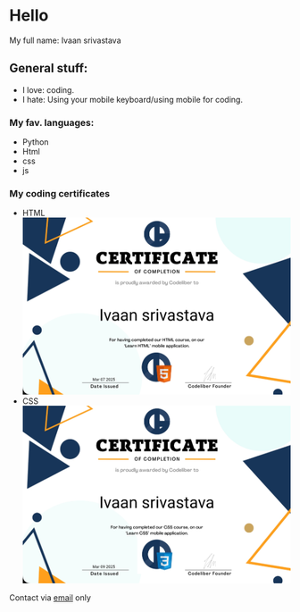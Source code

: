 # Hello
My full name: Ivaan srivastava
## General stuff:
- I love: coding.
- I hate: Using your mobile keyboard/using mobile for coding.
### My fav. languages:
- Python
- Html
- css
- js
### My coding certificates
- HTML
![Html1](Html%20certificate%20.jpg)
- CSS
![CSS1](cssc.jpg)

Contact via [email](mailto:ivaansri.contact@gmail.com?subject=Mdgithub/) only